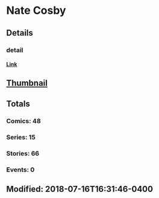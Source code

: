 # Nate  Cosby 
## Details
### detail
#### [Link](http://marvel.com/comics/creators/13511/nate_cosby?utm_campaign=apiRef&utm_source=225578a89fc76f3d20fbffda5d17a88d)
## [Thumbnail](http://i.annihil.us/u/prod/marvel/i/mg/b/40/image_not_available.jpg)
## Totals
### Comics: 48
### Series: 15
### Stories: 66
### Events: 0
## Modified: 2018-07-16T16:31:46-0400